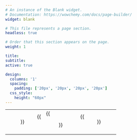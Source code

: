 ```yaml
---
# An instance of the Blank widget.
# Documentation: https://wowchemy.com/docs/page-builder/
widget: blank

# This file represents a page section.
headless: true

# Order that this section appears on the page.
weight: 1

title:
subtitle:
active: true

design:
  columns: '1'
  spacing:
    padding: ['20px', '20px', '20px', '20px']
  css_style:
    height: "60px"
---
```

<table  cellpadding="15" style="margin:auto">
	<tbody>
		<tr class="text-align:left">
			<td class="text-align:center">{{<figure src="princeton_logo.png" height="50" alt="princeton logo" style="float:left" >}}</td>
			<td class="text-align:center">
{{<figure src="kingsbury_lab_logo.png" height="50" alt="kingsbury lab logo" style="float:center">}}</td>
			<td class="text-align:right">{{<figure src="andlinger_logo.png" height="50" alt="andlinger center logo" style="float:right" >}}</td>
		</tr>
	</tbody>
</table>




